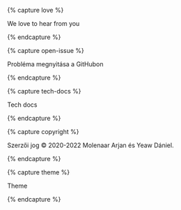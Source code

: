 {% capture love %}

We love to hear from you

{% endcapture %}

{% capture open-issue %}

Probléma megnyitása a GitHubon

{% endcapture %}

{% capture tech-docs %}

Tech docs

{% endcapture %}

{% capture copyright %}

Szerzői jog &copy; 2020-2022 Molenaar Arjan és Yeaw Dániel.

{% endcapture %}

{% capture theme %}

Theme

{% endcapture %}
